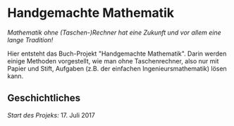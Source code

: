 # Handgemachte Mathematik

*Mathematik ohne (Taschen-)Rechner hat eine Zukunft und vor allem eine lange Tradition!*

Hier entsteht das Buch-Projekt "Handgemachte Mathematik".
Darin werden einige Methoden vorgestellt, wie man ohne Taschenrechner, also nur mit Papier und Stift, Aufgaben (z.B. der einfachen Ingenieursmathematik) lösen kann.

## Geschichtliches

*Start des Projeks:* 17. Juli 2017
